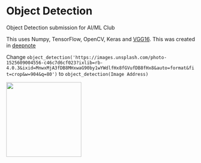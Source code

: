 # Object Detection
Object Detection submission for AI/ML Club

This uses Numpy, TensorFlow, OpenCV, Keras and [VGG16](https://keras.io/api/applications/vgg/). This was created in [deepnote](https://deepnote.com/workspace/tanavk1-606342fd-066c-475f-b6d9-7eccb3b267c7/project/Object-Detection-Duplicate-418a547e-1b24-4507-abd7-ccb680d46031/notebook/Object%20Detection-b4ff0dcf19c841dcb40d70adca5f3552)


Change 
    ```
   object_detection('https://images.unsplash.com/photo-1525609004556-c46c7d6cf023?ixlib=rb-4.0.3&ixid=MnwxMjA3fDB8MHxwaG90by1wYWdlfHx8fGVufDB8fHx8&auto=format&fit=crop&w=904&q=80')
    ``` to     ``` object_detection(Image Address)
               ```




<img src="https://images.unsplash.com/photo-1525609004556-c46c7d6cf023?ixlib=rb-4.0.3&ixid=MnwxMjA3fDB8MHxwaG90by1wYWdlfHx8fGVufDB8fHx8&auto=format&fit=crop&w=904&q=80"
 width="200" height="200">
